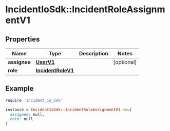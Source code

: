 # IncidentIoSdk::IncidentRoleAssignmentV1

## Properties

| Name | Type | Description | Notes |
| ---- | ---- | ----------- | ----- |
| **assignee** | [**UserV1**](UserV1.md) |  | [optional] |
| **role** | [**IncidentRoleV1**](IncidentRoleV1.md) |  |  |

## Example

```ruby
require 'incident_io_sdk'

instance = IncidentIoSdk::IncidentRoleAssignmentV1.new(
  assignee: null,
  role: null
)
```

